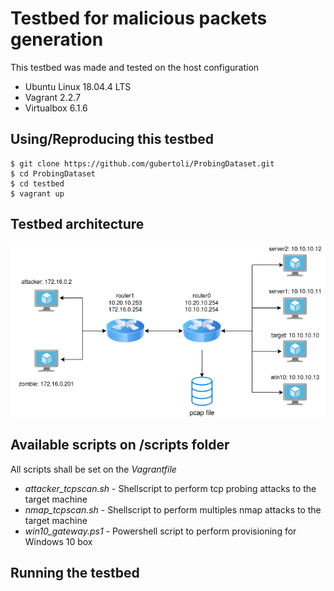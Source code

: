 # Testbed for malicious packets generation

This testbed was made and tested on the host configuration
- Ubuntu Linux 18.04.4 LTS
- Vagrant 2.2.7
- Virtualbox 6.1.6

## Using/Reproducing this testbed

```
$ git clone https://github.com/gubertoli/ProbingDataset.git
$ cd ProbingDataset
$ cd testbed
$ vagrant up
```

## Testbed architecture
![Testbed architecture](images/testbed.png)


## Available scripts on /scripts folder

All scripts shall be set on the *Vagrantfile*

- *attacker_tcpscan.sh* - Shellscript to perform tcp probing attacks to the target machine
- *nmap_tcpscan.sh* - Shellscript to perform multiples nmap attacks to the target machine
- *win10_gateway.ps1* - Powershell script to perform provisioning for Windows 10 box

## Running the testbed

